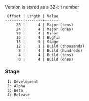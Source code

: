 Version is stored as a 32-bit number
```plain
 Offset | Length | Value
--------|--------+-------
     28 |      4 | Major (tens)
     24 |      4 | Major (ones)
     20 |      4 | Minor
     16 |      4 | Bugfix
     13 |      3 | Stage
     12 |      1 | Build (thousands)
      8 |      4 | Build (hundreds)
      4 |      4 | Build (tens)
      0 |      4 | Build (ones)
```

### Stage
```plain
 1: Development
 2: Alpha
 3: Beta
 4: Release
```

